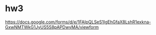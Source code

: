 # hw3

https://docs.google.com/forms/d/e/1FAIpQLSeS1IgEhGfaX8LshR1exkna-GxwNMTWkG1JyUS5S8pAPDwyMA/viewform

